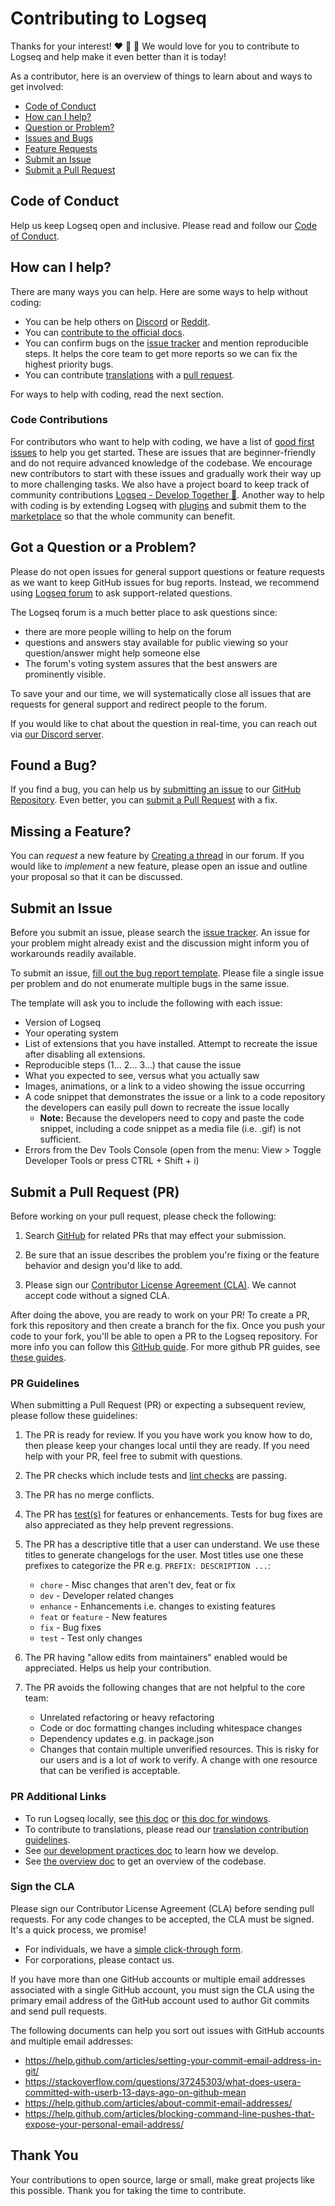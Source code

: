 # Contributing to Logseq

Thanks for your interest! :heart: :man_dancing: :woman_dancing: We would love
for you to contribute to Logseq and help make it even better than it is today!

As a contributor, here is an overview of things to learn about and ways to get involved:

- [Code of Conduct](#coc)
- [How can I help?](#how-can-i-help)
- [Question or Problem?](#question)
- [Issues and Bugs](#issue)
- [Feature Requests](#feature)
- [Submit an Issue](#submit-issue)
- [Submit a Pull Request](#submit-pr)

## <a name="coc"></a> Code of Conduct

Help us keep Logseq open and inclusive.
Please read and follow our [Code of Conduct][coc].

## <a name="how-can-i-help"></a> How can I help?

There are many ways you can help. Here are some ways to help without coding:

- You can be help others on [Discord][discord] or [Reddit](https://www.reddit.com/r/logseq).
- You can [contribute to the official docs](https://github.com/logseq/docs/blob/master/CONTRIBUTING.md).
- You can confirm bugs on the [issue tracker][issue-tracker] and mention reproducible steps. It helps the core team to get more reports so we can fix the highest priority bugs.
- You can contribute [translations][translations] with a [pull request](#submit-pr).

For ways to help with coding, read the next section.

### <a name="code-contributions"></a> Code Contributions

For contributors who want to help with coding, we have a list of [good first
issues](https://github.com/logseq/logseq/issues?q=is%3Aopen+is%3Aissue+label%3A%22good+first+issue%22)
to help you get started. These are issues that are beginner-friendly and do not
require advanced knowledge of the codebase. We encourage new contributors to
start with these issues and gradually work their way up to more challenging
tasks. We also have a project board to keep track of community contributions
[Logseq - Develop Together
💪](https://github.com/orgs/logseq/projects/5?query=is%3Aopen+sort%3Aupdated-desc).
Another way to help with coding is by extending Logseq with
[plugins](https://docs.logseq.com/#/page/Plugins) and submit them to the [marketplace](https://github.com/logseq/marketplace) so that the
whole community can benefit.

## <a name="question"></a> Got a Question or a Problem?

Please do not open issues for general support questions or feature requests as we want to keep GitHub issues for bug reports.
Instead, we recommend using [Logseq forum][forum] to ask support-related questions.

The Logseq forum is a much better place to ask questions since:

- there are more people willing to help on the forum
- questions and answers stay available for public viewing so your question/answer might help someone else
- The forum's voting system assures that the best answers are prominently visible.

To save your and our time, we will systematically close all issues that are requests for general support and redirect people to the forum.

If you would like to chat about the question in real-time, you can reach out via [our Discord server][discord].

## <a name="issue"></a> Found a Bug?

If you find a bug, you can help us by [submitting an issue](#submit-issue) to our [GitHub Repository][github].
Even better, you can [submit a Pull Request](#submit-pr) with a fix.

## <a name="feature"></a> Missing a Feature?

You can *request* a new feature by [Creating a thread][feature-request] in our forum.
If you would like to *implement* a new feature, please open an issue and outline your proposal so that it can be discussed.

## <a name="submit-issue"></a> Submit an Issue

Before you submit an issue, please search the [issue tracker][issue-tracker]. An issue for your problem might already exist and the discussion might inform you of workarounds readily available.

To submit an issue, [fill out the bug report template][new-issue]. Please file a
single issue per problem and do not enumerate multiple bugs in the same issue.

The template will ask you to include the following with each issue:

- Version of Logseq
- Your operating system
- List of extensions that you have installed. Attempt to recreate the issue after disabling all extensions.
- Reproducible steps (1... 2... 3...) that cause the issue
- What you expected to see, versus what you actually saw
- Images, animations, or a link to a video showing the issue occurring
- A code snippet that demonstrates the issue or a link to a  code repository the developers can easily pull down to recreate the  issue locally
  - **Note:** Because the developers need to copy and paste the code snippet, including a code snippet as a media file (i.e. .gif)  is not sufficient.
- Errors from the Dev Tools Console (open from the menu: View > Toggle Developer Tools or press CTRL + Shift + i)

## <a name="submit-pr"></a> Submit a Pull Request (PR)

Before working on your pull request, please check the following:

1. Search [GitHub][search-pr] for related PRs that may effect your submission.

2. Be sure that an issue describes the problem you're fixing or the feature
behavior and design you'd like to add.

3. Please sign our [Contributor License Agreement (CLA)](#cla). We cannot accept
code without a signed CLA.

After doing the above, you are ready to work on your PR! To create a PR, fork
this repository and then create a branch for the fix. Once you push your code to
your fork, you'll be able to open a PR to the Logseq repository. For more info
you can follow this [GitHub
guide](https://docs.github.com/en/pull-requests/collaborating-with-pull-requests/proposing-changes-to-your-work-with-pull-requests/creating-a-pull-request-from-a-fork).
For more github PR guides, see [these
guides](https://docs.github.com/en/pull-requests).

### PR Guidelines

When submitting a Pull Request (PR) or expecting a subsequent review, please follow these guidelines:

1. The PR is ready for review. If you you have work you know how to do, then please keep your changes local until they are ready. If you need help with your PR, feel free to submit with questions.

2. The PR checks which include tests and [lint checks](https://github.com/logseq/logseq/blob/master/docs/dev-practices.md#linting) are passing.

3. The PR has no merge conflicts.

4. The PR has [test(s)](https://github.com/logseq/logseq/blob/master/docs/dev-practices.md#testing) for features or enhancements. Tests for bug fixes are also appreciated as they help prevent regressions.

5. The PR has a descriptive title that a user can understand. We use these titles to generate changelogs for the user. Most titles use one these prefixes to categorize the PR e.g. `PREFIX: DESCRIPTION ...`:
   * `chore` - Misc changes that aren't dev, feat or fix
   * `dev` - Developer related changes
   * `enhance` - Enhancements i.e. changes to existing features
   * `feat` or `feature` - New features
   * `fix` - Bug fixes
   * `test` - Test only changes

6.  The PR having "allow edits from maintainers" enabled would be appreciated. Helps us help your contribution.

7. The PR avoids the following changes that are not helpful to the core team:
   * Unrelated refactoring or heavy refactoring
   * Code or doc formatting changes including whitespace changes
   * Dependency updates e.g. in package.json
   * Changes that contain multiple unverified resources. This is risky for our users and is a lot of work to verify. A change with one resource that can be verified is acceptable.

### PR Additional Links

* To run Logseq locally, see [this doc](https://github.com/logseq/logseq/blob/master/docs/develop-logseq.md) or [this doc for windows](https://github.com/logseq/logseq/blob/master/docs/develop-logseq-on-windows.md).
* To contribute to translations, please read our [translation contribution guidelines][translations].
* See [our development practices doc](https://github.com/logseq/logseq/blob/master/docs/dev-practices.md) to learn how we develop.
* See [the overview doc](CODEBASE_OVERVIEW.md) to get an overview of the codebase.

### <a name="cla"></a> Sign the CLA

Please sign our Contributor License Agreement (CLA) before sending pull requests. For any code
changes to be accepted, the CLA must be signed. It's a quick process, we promise!

- For individuals, we have a [simple click-through form][individual-cla].
- For corporations, please contact us.

If you have more than one GitHub accounts or multiple email addresses associated with a single GitHub account, you must sign the CLA using the primary email address of the GitHub account used to author Git commits and send pull requests.

The following documents can help you sort out issues with GitHub accounts and multiple email addresses:

- <https://help.github.com/articles/setting-your-commit-email-address-in-git/>
- <https://stackoverflow.com/questions/37245303/what-does-usera-committed-with-userb-13-days-ago-on-github-mean>
- <https://help.github.com/articles/about-commit-email-addresses/>
- <https://help.github.com/articles/blocking-command-line-pushes-that-expose-your-personal-email-address/>

## Thank You

Your contributions to open source, large or small, make great projects like this possible. Thank you for taking the time to contribute.

[coc]: https://github.com/logseq/logseq/blob/master/CODE_OF_CONDUCT.md "Logseq Code Of Conduct"
[translations]: https://github.com/logseq/logseq/blob/master/docs/contributing-to-translations.md "contributing to translations"
[github]: https://github.com/logseq/logseq "Logseq Repo"
[discord]: https://discord.gg/KpN4eHY "Logseq Discord Server"
[individual-cla]: https://cla-assistant.io/logseq/logseq "Individual CLA"
[feature-request]: https://discuss.logseq.com/c/feature-requests/ "Submit Feature Request"
[forum]: https://discuss.logseq.com "Logseq Forum"
[search-pr]: https://github.com/logseq/logseq/pulls "Search open PRs"
[new-issue]: https://github.com/logseq/logseq/issues/new?assignees=&labels=&template=bug_report.yaml "Submit a New issue"
[issue-tracker]: https://github.com/logseq/logseq/issues "Logseq Issue Tracker"
